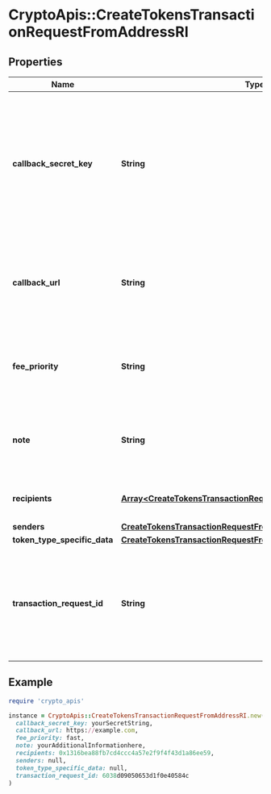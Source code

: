 # CryptoApis::CreateTokensTransactionRequestFromAddressRI

## Properties

| Name | Type | Description | Notes |
| ---- | ---- | ----------- | ----- |
| **callback_secret_key** | **String** | Represents the Secret Key value provided by the customer. This field is used for security purposes during the callback notification, in order to prove the sender of the callback as Crypto APIs. For more information please see our [Documentation](https://developers.cryptoapis.io/technical-documentation/general-information/callbacks#callback-security). |  |
| **callback_url** | **String** | Represents the URL that is set by the customer where the callback will be received at. The callback notification will be received only if and when the event occurs. |  |
| **fee_priority** | **String** | Represents the fee priority of the automation, whether it is \&quot;slow\&quot;, \&quot;standard\&quot; or \&quot;fast\&quot;. |  |
| **note** | **String** | Represents an optional note to add a free text in, explaining or providing additional detail on the transaction request. | [optional] |
| **recipients** | [**Array&lt;CreateTokensTransactionRequestFromAddressRIRecipients&gt;**](CreateTokensTransactionRequestFromAddressRIRecipients.md) | Defines the destination for the transaction, i.e. the recipient(s). |  |
| **senders** | [**CreateTokensTransactionRequestFromAddressRISenders**](CreateTokensTransactionRequestFromAddressRISenders.md) |  |  |
| **token_type_specific_data** | [**CreateTokensTransactionRequestFromAddressRIS**](CreateTokensTransactionRequestFromAddressRIS.md) |  |  |
| **transaction_request_id** | **String** | Represents a unique identifier of the transaction request (the request sent to make a transaction), which helps in identifying which callback and which &#x60;referenceId&#x60; concern that specific transaction request. |  |

## Example

```ruby
require 'crypto_apis'

instance = CryptoApis::CreateTokensTransactionRequestFromAddressRI.new(
  callback_secret_key: yourSecretString,
  callback_url: https://example.com,
  fee_priority: fast,
  note: yourAdditionalInformationhere,
  recipients: 0x1316bea88fb7cd4ccc4a57e2f9f4f43d1a86ee59,
  senders: null,
  token_type_specific_data: null,
  transaction_request_id: 6038d09050653d1f0e40584c
)
```

